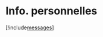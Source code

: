 # Info. personnelles

[!include[messages](infopersonnelles.messages.autogen.md)]





































